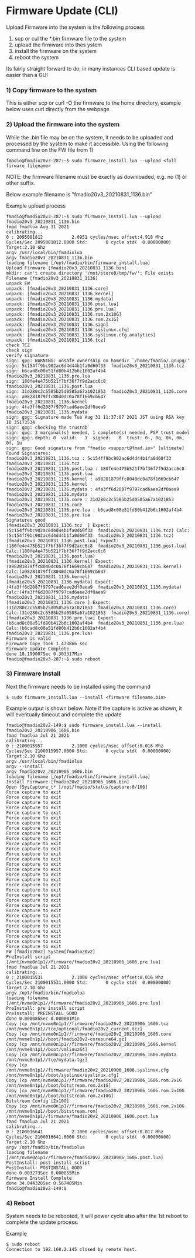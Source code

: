 # Firmware Update \(CLI\)

Upload Firmware into the system is the following process

1. scp or cul the \*.bin firmware file to the system
2. upload the firmware into thes ystem
3. install the firmware on the system
4. reboot the system

Its fairly straight forward to do, in many instances CLI based update is easier than a GUI 

### 1\)  Copy firmware to the system

This is either scp or curl -O the firmware to the home directory, example below uses curl directly from the webpage

### 2\) Upload the firmware into the system

While the .bin file may be on the system, it needs to be uploaded and processed by the system to make it accessible. Using the following command line on the FW file from 1\)

```text
fmadio@fmadio20v3-287:~$ sudo firmware_install.lua --upload <full firware filename>
```

NOTE: the firmware filename must be exactly as downloaded, e.g. no \(1\) or other suffix. 

Below example filename is "fmadio20v3\_20210831\_1136.bin"

Example upload process

```text
fmadio@fmadio20v3-287:~$ sudo firmware_install.lua --upload fmadio20v3_20210831_1136.bin
fmad fmadlua Aug 31 2021
calibrating...
0 : 2095081812           2.0951 cycles/nsec offset:4.918 Mhz
Cycles/Sec 2095081812.0000 Std:       0 cycle std(  0.00000000) Target:2.10 Ghz
argv /usr/local/bin/fmadiolua
argv fmadio20v3_20210831_1136.bin
loading filename [/opt/fmadio/bin/firmware_install.lua]
Upload Firmware [fmadio20v3_20210831_1136.bin]
mkdir: can't create directory '/mnt/store0/tmp/fw/': File exists
Filename [fmadio20v3_20210831_1136]
unpack FW
unpack: [fmadio20v3_20210831_1136.core]
unpack: [fmadio20v3_20210831_1136.kernel]
unpack: [fmadio20v3_20210831_1136.mydata]
unpack: [fmadio20v3_20210831_1136.post.lua]
unpack: [fmadio20v3_20210831_1136.pre.lua]
unpack: [fmadio20v3_20210831_1136.rom.2x10G]
unpack: [fmadio20v3_20210831_1136.rom.2x1G]
unpack: [fmadio20v3_20210831_1136.sign]
unpack: [fmadio20v3_20210831_1136.syslinux.cfg]
unpack: [fmadio20v3_20210831_1136.syslinux.cfg.analytics]
unpack: [fmadio20v3_20210831_1136.tcz]
check TCZ
check sign
verify signature
sign: gpg: WARNING: unsafe ownership on homedir `/home/fmadio/.gnupg/'
sign: 5c154ff9bc902ac6d4d44b1fa0d60f33  fmadio20v3_20210831_1136.tcz
sign: b6cad8c08e51fd80b412b6c1602af4b4  fmadio20v3_20210831_1136.pre.lua
sign: 180fe4e475b521f7bf36f7f9d2acc6c8  fmadio20v3_20210831_1136.post.lua
sign: 31d280c2c5585b25d0585a67a1021853  fmadio20v3_20210831_1136.core
sign: a98281879ffc8040dc0a78f1669cb647  fmadio20v3_20210831_1136.kernel
sign: 4fa3ff6d2087f9797cad6aee2df0aea9  fmadio20v3_20210831_1136.mydata
sign: gpg: Signature made Tue Aug 31 11:37:07 2021 JST using RSA key ID 35173534
sign: gpg: checking the trustdb
sign: gpg: 3 marginal(s) needed, 1 complete(s) needed, PGP trust model
sign: gpg: depth: 0  valid:   1  signed:   0  trust: 0-, 0q, 0n, 0m, 0f, 1u
sign: gpg: Good signature from "fmadio <support@fmad.io>" [ultimate]
Found Signatures:
fmadio20v3_20210831_1136.tcz : 5c154ff9bc902ac6d4d44b1fa0d60f33  fmadio20v3_20210831_1136.tcz
fmadio20v3_20210831_1136.post.lua : 180fe4e475b521f7bf36f7f9d2acc6c8  fmadio20v3_20210831_1136.post.lua
fmadio20v3_20210831_1136.kernel : a98281879ffc8040dc0a78f1669cb647  fmadio20v3_20210831_1136.kernel
fmadio20v3_20210831_1136.mydata : 4fa3ff6d2087f9797cad6aee2df0aea9  fmadio20v3_20210831_1136.mydata
fmadio20v3_20210831_1136.core : 31d280c2c5585b25d0585a67a1021853  fmadio20v3_20210831_1136.core
fmadio20v3_20210831_1136.pre.lua : b6cad8c08e51fd80b412b6c1602af4b4  fmadio20v3_20210831_1136.pre.lua
Signatures good
[fmadio20v3_20210831_1136.tcz  ] Expect:(5c154ff9bc902ac6d4d44b1fa0d60f33  fmadio20v3_20210831_1136.tcz) Calc:(5c154ff9bc902ac6d4d44b1fa0d60f33  fmadio20v3_20210831_1136.tcz)
[fmadio20v3_20210831_1136.post.lua] Expect:(180fe4e475b521f7bf36f7f9d2acc6c8  fmadio20v3_20210831_1136.post.lua) Calc:(180fe4e475b521f7bf36f7f9d2acc6c8  fmadio20v3_20210831_1136.post.lua)
[fmadio20v3_20210831_1136.kernel] Expect:(a98281879ffc8040dc0a78f1669cb647  fmadio20v3_20210831_1136.kernel) Calc:(a98281879ffc8040dc0a78f1669cb647  fmadio20v3_20210831_1136.kernel)
[fmadio20v3_20210831_1136.mydata] Expect:(4fa3ff6d2087f9797cad6aee2df0aea9  fmadio20v3_20210831_1136.mydata) Calc:(4fa3ff6d2087f9797cad6aee2df0aea9  fmadio20v3_20210831_1136.mydata)
[fmadio20v3_20210831_1136.core ] Expect:(31d280c2c5585b25d0585a67a1021853  fmadio20v3_20210831_1136.core) Calc:(31d280c2c5585b25d0585a67a1021853  fmadio20v3_20210831_1136.core)
[fmadio20v3_20210831_1136.pre.lua] Expect:(b6cad8c08e51fd80b412b6c1602af4b4  fmadio20v3_20210831_1136.pre.lua) Calc:(b6cad8c08e51fd80b412b6c1602af4b4  fmadio20v3_20210831_1136.pre.lua)
Firmware is valid
Firmware Copy Took 1.473866 sec
Firmware Update Complete
done 18.199007Sec 0.303317Min
fmadio@fmadio20v3-287:~$ sudo reboot

```

### 3\) Firmware Install

Next the firmware needs to be installed using the command

```text
$ sudo firmware_install.lua --install <firmware filename.bin>

```

Example output is shown below. Note if the capture is active as shown, it will eventually timeout and complete the update

```text
fmadio@fmadio20v2-149:$ sudo firmware_install.lua --install fmadio20v2_20210906_1606.bin
fmad fmadlua Jul 21 2021
calibrating...
0 : 2100015957           2.1000 cycles/nsec offset:0.016 Mhz
Cycles/Sec 2100015957.0000 Std:       0 cycle std(  0.00000000) Target:2.10 Ghz
argv /usr/local/bin/fmadiolua
argv --install
argv fmadio20v2_20210906_1606.bin
loading filename [/opt/fmadio/bin/firmware_install.lua]
Install Firmware [fmadio20v2_20210906_1606.bin]
Open fSysCapture_t* [/opt/fmadio/status/capture:0/100]
Force capture to exit
Force capture to exit
Force capture to exit
Force capture to exit
Force capture to exit
Force capture to exit
Force capture to exit
Force capture to exit
Force capture to exit
Force capture to exit
Force capture to exit
Force capture to exit
Force capture to exit
Force capture to exit
Force capture to exit
Force capture to exit
Force capture to exit
Force capture to exit
Force capture to exit
Force capture to exit
Force capture to exit
Force capture to exit
Force capture to exit
Force capture to exit
Force capture to exit
Force capture to exit
Force capture to exit
Force capture to exit
Force capture to exit
Force capture to exit
Force capture to exit
FW [fmadio20v2] System[fmadio20v2]
PreInstall script [/mnt/nvme0n1p1//firmware/fmadio20v2_20210906_1606.pre.lua]
fmad fmadlua Jul 21 2021
calibrating...
0 : 2100015531           2.1000 cycles/nsec offset:0.016 Mhz
Cycles/Sec 2100015531.0000 Std:       0 cycle std(  0.00000000) Target:2.10 Ghz
argv /opt/fmadio/bin/fmadiolua
loading filename [/mnt/nvme0n1p1//firmware/fmadio20v2_20210906_1606.pre.lua]
PreInstall: pre install script
PreInstall: PREINSTALL_GOOD
done 0.000086Sec 0.000001Min
Copy [cp /mnt/nvme0n1p1//firmware/fmadio20v2_20210906_1606.tcz /mnt/nvme0n1p1//tce/optional/fmadio20v2_current.tcz]
Copy [cp /mnt/nvme0n1p1//firmware/fmadio20v2_20210906_1606.core /mnt/nvme0n1p1//boot/fmadio20v2-corepure64.gz]
Copy [cp /mnt/nvme0n1p1//firmware/fmadio20v2_20210906_1606.kernel /mnt/nvme0n1p1//boot/vmlinuz64]
Copy [cp /mnt/nvme0n1p1//firmware/fmadio20v2_20210906_1606.mydata /mnt/nvme0n1p1//tce/mydata.tgz]
Copy [cp /mnt/nvme0n1p1//firmware/fmadio20v2_20210906_1606.syslinux.cfg /mnt/nvme0n1p1//boot/syslinux/syslinux.cfg]
Copy [cp /mnt/nvme0n1p1//firmware/fmadio20v2_20210906_1606.rom.2x1G /mnt/nvme0n1p1//boot/bitstream.rom.2x1G]
Copy [cp /mnt/nvme0n1p1//firmware/fmadio20v2_20210906_1606.rom.2x10G /mnt/nvme0n1p1//boot/bitstream.rom.2x10G]
Bitstream Config [2x10G]
Copy [cp /mnt/nvme0n1p1//firmware/fmadio20v2_20210906_1606.rom.2x10G /mnt/nvme0n1p1//boot/bitstream.rom]
/mnt/nvme0n1p1//firmware/fmadio20v2_20210906_1606.post.lua
fmad fmadlua Jul 21 2021
calibrating...
0 : 2100016641           2.1000 cycles/nsec offset:0.017 Mhz
Cycles/Sec 2100016641.0000 Std:       0 cycle std(  0.00000000) Target:2.10 Ghz
argv /opt/fmadio/bin/fmadiolua
loading filename [/mnt/nvme0n1p1//firmware/fmadio20v2_20210906_1606.post.lua]
PostInstall: post install script
PostInstall: POSTINSTALL_GOOD
done 0.003273Sec 0.000055Min
Firmware Install Complete
done 34.044320Sec 0.567405Min
fmadio@fmadio20v2-149:$ 
```

### 4\) Reboot 

System needs to be rebooted, It will power cycle also after the 1st reboot to complete the update process.

Example

```text
$ sudo reboot
Connection to 192.168.2.145 closed by remote host.

```

